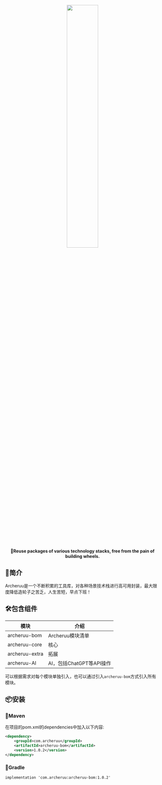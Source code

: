 <p align="center">
	<a href="https://cn.archeruu.com/"><img src="http://124.220.51.225/images/archer/archeruu-icon.png" width="45%"></a>
</p>
<p align="center">
	<strong>🍡Reuse packages of various technology stacks, free from the pain of building wheels.</strong>
</p>

## 🐾简介

Archeruu是一个不断积累的工具库，对各种场景技术栈进行高可用封装，最大限度降低造轮子之苦乏，人生苦短，早点下班！

## 🛠️包含组件

| 模块           | 介绍                             |
| -------------- | -------------------------------- |
| archeruu-bom   | Archeruu模块清单                 |
| archeruu-core  | 核心 |
| archeruu-extra | 拓展                             |
| archeruu-AI    | AI，包括ChatGPT等API操作         |

可以根据需求对每个模块单独引入，也可以通过引入`archeruu-bom`方式引入所有模块。

## 📦安装

### 🍊Maven

在项目的pom.xml的dependencies中加入以下内容:

```xml
<dependency>
    <groupId>com.archeruu</groupId>
    <artifactId>archeruu-bom</artifactId>
    <version>1.0.2</version>
</dependency>
```

### 🍐Gradle

```
implementation 'com.archeruu:archeruu-bom:1.0.2'
```

